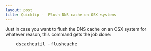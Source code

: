 ```yaml
---
layout: post
title: Quicktip -  Flush DNS cache on OSX systems
---
```


<p>Just in case you want to flush the DNS cache on an OSX system for whatever reason, this command gets the job done:
  <pre>
    dscacheutil -flushcache
  </pre>
</p>
